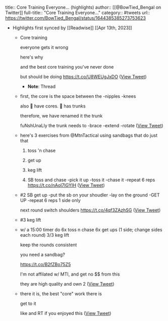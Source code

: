 title:: Core Training Everyone... (highlights)
author:: [[@BowTied_Bengal on Twitter]]
full-title:: "Core Training Everyone..."
category:: #tweets
url:: https://twitter.com/BowTied_Bengal/status/1644385385273753623

- Highlights first synced by [[Readwise]] [[Apr 13th, 2023]]
	- Core training
	  
	  everyone gets it wrong
	  
	  here's why
	  
	  and the best core training you've never done
	  
	  but should be doing https://t.co/U8WEUgJxDO ([View Tweet](https://twitter.com/BowTied_Bengal/status/1644385385273753623))
		- **Note**: Thread
	- first, the core is the space between the 
	  -nipples 
	  -knees
	  
	  also 🍎  have cores. 🌲 has trunks
	  
	  therefore, we have renamed it the trunk
	  
	  fuNshUnaLly the trunk needs to 
	  -brace
	  -extend 
	  -rotate ([View Tweet](https://twitter.com/BowTied_Bengal/status/1644385387786240004))
	- here's 3 exercises from @MtnTactical using sandbags that do just that
	  1. toss 'n chase
	  2. get up 
	  3. keg lift 
	  
	  1. SB toss and chase
	  -pick it up 
	  -toss it
	  -chase it
	  -repeat 6 reps https://t.co/nAoI7IGYIH ([View Tweet](https://twitter.com/BowTied_Bengal/status/1644385470766252033))
	- #2 SB get up
	  -put the sb on your shoudler
	  -lay on the ground
	  -GET UP
	  -repeat 6 reps 1 side only
	  
	  next round switch shoulders https://t.co/4qf3ZAzhSG ([View Tweet](https://twitter.com/BowTied_Bengal/status/1644385551141699591))
	- #3 keg lift
	- w/ a 15:00 timer do
	  6x toss n chase 
	  6x get ups (1 side; change sides each round)
	  3/3 keg lift 
	  
	  keep the rounds consistent
	  
	  you need a sandbag?
	  
	  https://t.co/B2fZBo75Z5
	  
	  I'm not affilated w/ MTI, and get no $$ from this
	  
	  they are high quality and own 2 ([View Tweet](https://twitter.com/BowTied_Bengal/status/1644385742733320194))
	- there it is, the best "core" work there is
	  
	  get to it
	  
	  like and RT if you enjoyed this ([View Tweet](https://twitter.com/BowTied_Bengal/status/1644385745686102021))